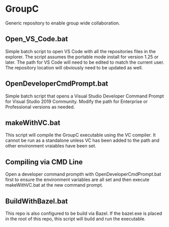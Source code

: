 # GroupC
Generic repository to enable group wide collaboration. 

## Open_VS_Code.bat
Simple batch script to open VS Code with all the repositories files in the explorer. The script assumes the portable mode install for version 1.25 or later. The path for VS Code will need to be edited to match the current user. The repository location will obviously need to be updated as well.

## OpenDeveloperCmdPrompt.bat
Simple batch script that opens a Visual Studio Developer Command Prompt for Visual Studio 2019 Community. Modify the path for Enterprise or Professional versions as needed.

## makeWithVC.bat
This script will compile the GroupC executable using the VC compiler. It cannot be run as a standalone unless VC has been added to the path and other environment vraiables have been set. 

## Compiling via CMD Line
Open a developer command prompth with OpenDeveloperCmdPrompt.bat first to ensure the environment variables are all set and then execute makeWithVC.bat at the new command prompt.

## BuildWithBazel.bat
This repo is also configured to be build via Bazel. If the bazel.exe is placed in the root of this repo, this script will build and run the executable.